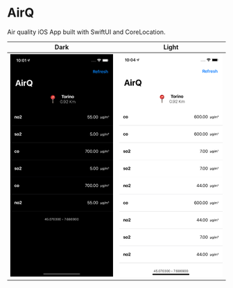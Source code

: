 # AirQ

Air quality iOS App built with SwiftUI and CoreLocation.

|Dark|Light|
|---|---|
|![AirQ screenshot](./screenshot.png)|![AirQ screenshot](./screenshot-light.png)|
